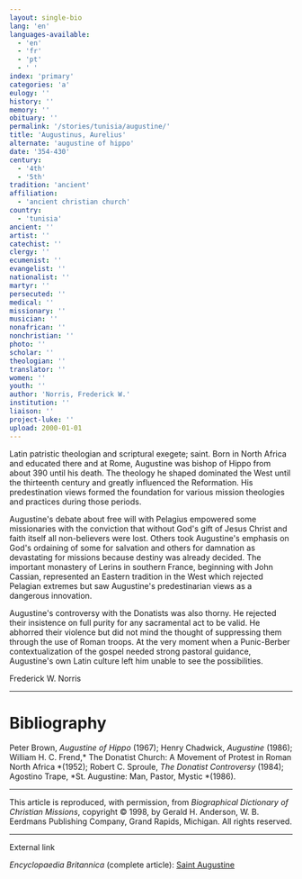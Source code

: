 ```yaml
---
layout: single-bio
lang: 'en'
languages-available:
  - 'en'
  - 'fr'
  - 'pt'
  - ' '
index: 'primary'
categories: 'a'
eulogy: ''
history: ''
memory: ''
obituary: ''
permalink: '/stories/tunisia/augustine/'
title: 'Augustinus, Aurelius'
alternate: 'augustine of hippo'
date: '354-430'
century:
  - '4th'
  - '5th'
tradition: 'ancient'
affiliation:
  - 'ancient christian church'
country:
  - 'tunisia'
ancient: ''
artist: ''
catechist: ''
clergy: ''
ecumenist: ''
evangelist: ''
nationalist: ''
martyr: ''
persecuted: ''
medical: ''
missionary: ''
musician: ''
nonafrican: ''
nonchristian: ''
photo: ''
scholar: ''
theologian: ''
translator: ''
women: ''
youth: ''
author: 'Norris, Frederick W.'
institution: ''
liaison: ''
project-luke: ''
upload: 2000-01-01
---
```



Latin patristic theologian and scriptural exegete; saint. Born in North Africa and educated there and at Rome, Augustine was bishop of Hippo from about 390 until his death. The theology he shaped dominated the West until the thirteenth century and greatly influenced the Reformation. His predestination views formed the foundation for various mission theologies and practices during those periods.

Augustine's debate about free will with Pelagius empowered some missionaries with the conviction that without God's gift of Jesus Christ and faith itself all non-believers were lost. Others took Augustine's emphasis on God's ordaining of some for salvation and others for damnation as devastating for missions because destiny was already decided. The important monastery of Lerins in southern France, beginning with John Cassian, represented an Eastern tradition in the West which rejected Pelagian extremes but saw Augustine's predestinarian views as a dangerous innovation.

Augustine's controversy with the Donatists was also thorny. He rejected their insistence on full purity for any sacramental act to be valid. He abhorred their violence but did not mind the thought of suppressing them through the use of Roman troops. At the very moment when a Punic-Berber contextualization of the gospel needed strong pastoral guidance, Augustine's own Latin culture left him unable to see the possibilities.

Frederick W. Norris

---

# Bibliography

Peter Brown, *Augustine of Hippo* (1967); Henry Chadwick, *Augustine* (1986); William H. C. Frend,* The Donatist Church: A Movement of Protest in Roman North Africa *(1952); Robert C. Sproule, *The Donatist Controversy* (1984); Agostino Trape, *St. Augustine: Man, Pastor, Mystic *(1986).

---

This article is reproduced, with permission, from *Biographical Dictionary of Christian Missions*,   copyright &copy; 1998, by Gerald H. Anderson, W. B. Eerdmans Publishing Company, Grand Rapids, Michigan.  All rights reserved.

---

External link

*Encyclopaedia Britannica*  (complete article):  [ Saint Augustine](http://www.britannica.com/eb/article-9109388/Saint-Augustine)

